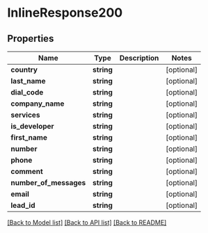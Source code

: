 # InlineResponse200

## Properties
Name | Type | Description | Notes
------------ | ------------- | ------------- | -------------
**country** | **string** |  | [optional] 
**last_name** | **string** |  | [optional] 
**dial_code** | **string** |  | [optional] 
**company_name** | **string** |  | [optional] 
**services** | **string** |  | [optional] 
**is_developer** | **string** |  | [optional] 
**first_name** | **string** |  | [optional] 
**number** | **string** |  | [optional] 
**phone** | **string** |  | [optional] 
**comment** | **string** |  | [optional] 
**number_of_messages** | **string** |  | [optional] 
**email** | **string** |  | [optional] 
**lead_id** | **string** |  | [optional] 

[[Back to Model list]](../README.md#documentation-for-models) [[Back to API list]](../README.md#documentation-for-api-endpoints) [[Back to README]](../README.md)


